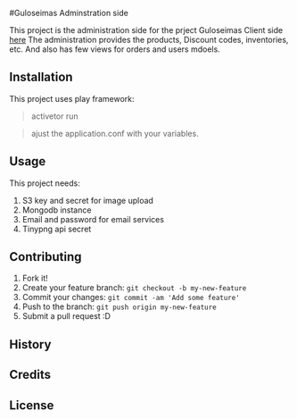 #Guloseimas Adminstration side

This project is the administration side for the prject Guloseimas Client side [here](https://github.com/Guloseimase/musicamise-cli)
The administration provides the products, Discount codes, inventories, etc.
And also has few views for orders and users mdoels.

## Installation

This project uses play framework:

>  activetor run

>   ajust the application.conf with your variables.


## Usage

This project needs: 

1. S3 key and secret for image upload
2. Mongodb instance
3. Email and password for email services
4. Tinypng api secret 


## Contributing

1. Fork it!
2. Create your feature branch: `git checkout -b my-new-feature`
3. Commit your changes: `git commit -am 'Add some feature'`
4. Push to the branch: `git push origin my-new-feature`
5. Submit a pull request :D

## History



## Credits



## License

